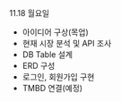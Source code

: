 11.18 월요일
- 아이디어 구상(목업)
- 현재 시장 분석 및 API 조사
- DB Table 설계
- ERD 구성
- 로그인, 회원가입 구현
- TMBD 연결(예정)






